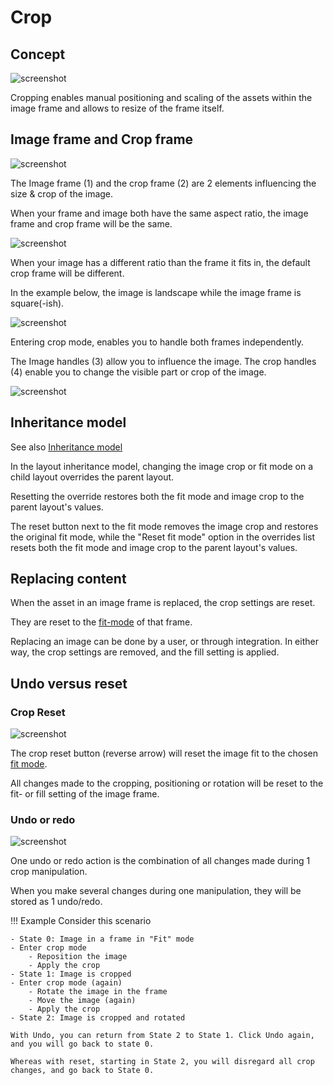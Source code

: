 # Crop

## Concept

![screenshot](crop.png)

Cropping enables manual positioning and scaling of the assets within the image frame and allows to resize of the frame itself.

## Image frame and Crop frame

![screenshot](cropframes.png)

The Image frame (1) and the crop frame (2) are 2 elements influencing the size & crop of the image.

When your frame and image both have the same aspect ratio, the image frame and crop frame will be the same.

![screenshot](defaultcrop.png)

When your image has a different ratio than the frame it fits in, the default crop frame will be different.

In the example below, the image is landscape while the image frame is square(-ish).

![screenshot](rectcrop.png)

Entering crop mode, enables you to handle both frames independently.

The Image handles (3) allow you to influence the image. The crop handles (4) enable you to change the visible part or crop of the image.

![screenshot](crophandles.png)

## Inheritance model

See also [Inheritance model](/GraFx-Studio/concepts/layouts/#inheritance)

In the layout inheritance model, changing the image crop or fit mode on a child layout overrides the parent layout. 

Resetting the override restores both the fit mode and image crop to the parent layout's values. 

The reset button next to the fit mode removes the image crop and restores the original fit mode, while the "Reset fit mode" option in the overrides list resets both the fit mode and image crop to the parent layout's values.

## Replacing content

When the asset in an image frame is replaced, the crop settings are reset.

They are reset to the [fit-mode](/GraFx-Studio/concepts/frames/#fit-or-fill-mode) of that frame.

Replacing an image can be done by a user, or through integration. In either way, the crop settings are removed, and the fill setting is applied.

## Undo versus reset

### Crop Reset

![screenshot](crop-button.png)

The crop reset button (reverse arrow) will reset the image fit to the chosen [fit mode](/GraFx-Studio/concepts/frames/#fit-or-fill-mode).

All changes made to the cropping, positioning or rotation will be reset to the fit- or fill setting of the image frame.

### Undo or redo

![screenshot](undo.png)

One undo or redo action is the combination of all changes made during 1 crop manipulation.

When you make several changes during one manipulation, they will be stored as 1 undo/redo.

!!! Example
	Consider this scenario
	
	- State 0: Image in a frame in "Fit" mode
	- Enter crop mode
		- Reposition the image
		- Apply the crop
	- State 1: Image is cropped
	- Enter crop mode (again)
		- Rotate the image in the frame
		- Move the image (again)
		- Apply the crop
	- State 2: Image is cropped and rotated

	With Undo, you can return from State 2 to State 1. Click Undo again, and you will go back to state 0.

	Whereas with reset, starting in State 2, you will disregard all crop changes, and go back to State 0.
